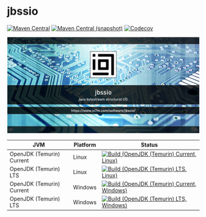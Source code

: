 jbssio
===

[![Maven Central](https://img.shields.io/maven-central/v/com.io7m.jbssio/com.io7m.jbssio.svg?style=flat-square)](http://search.maven.org/#search%7Cga%7C1%7Cg%3A%22com.io7m.jbssio%22)
[![Maven Central (snapshot)](https://img.shields.io/nexus/s/https/s01.oss.sonatype.org/com.io7m.jbssio/com.io7m.jbssio.svg?style=flat-square)](https://s01.oss.sonatype.org/content/repositories/snapshots/com/io7m/jbssio/)
[![Codecov](https://img.shields.io/codecov/c/github/io7m/jbssio.svg?style=flat-square)](https://codecov.io/gh/io7m/jbssio)

![jbssio](./src/site/resources/jbssio.jpg?raw=true)

| JVM | Platform | Status |
|-----|----------|--------|
| OpenJDK (Temurin) Current | Linux | [![Build (OpenJDK (Temurin) Current, Linux)](https://img.shields.io/github/workflow/status/io7m/jbssio/main.linux.temurin.current)](https://github.com/io7m/jbssio/actions?query=workflow%3Amain.linux.temurin.current)|
| OpenJDK (Temurin) LTS | Linux | [![Build (OpenJDK (Temurin) LTS, Linux)](https://img.shields.io/github/workflow/status/io7m/jbssio/main.linux.temurin.lts)](https://github.com/io7m/jbssio/actions?query=workflow%3Amain.linux.temurin.lts)|
| OpenJDK (Temurin) Current | Windows | [![Build (OpenJDK (Temurin) Current, Windows)](https://img.shields.io/github/workflow/status/io7m/jbssio/main.windows.temurin.current)](https://github.com/io7m/jbssio/actions?query=workflow%3Amain.windows.temurin.current)|
| OpenJDK (Temurin) LTS | Windows | [![Build (OpenJDK (Temurin) LTS, Windows)](https://img.shields.io/github/workflow/status/io7m/jbssio/main.windows.temurin.lts)](https://github.com/io7m/jbssio/actions?query=workflow%3Amain.windows.temurin.lts)|
